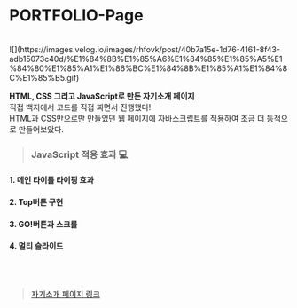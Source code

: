 # PORTFOLIO-Page
<br>
![](https://images.velog.io/images/rhfovk/post/40b7a15e-1d76-4161-8f43-adb15073c40d/%E1%84%8B%E1%85%A6%E1%84%85%E1%85%A5%E1%84%80%E1%85%A1%E1%86%BC%E1%84%8B%E1%85%A1%E1%84%8C%E1%85%B5.gif)

**HTML, CSS 그리고 JavaScript로 만든 자기소개 페이지**<br/>
직접 백지에서 코드를 직접 짜면서 진행했다!<br/>
HTML과 CSS만으로만 만들었던 웹 페이지에 자바스크립트를 적용하여 조금 더 동적으로 만들어보았다.

> ### JavaScript 적용 효과 💻
#### 1. 메인 타이틀 타이핑 효과
#### 2. Top버튼 구현
#### 3. GO!버튼과 스크롤
#### 4. 멀티 슬라이드
<br/><br/>

> <a href="https://rhfovk.github.io/PORTFOLIO-Page/" target="blank">자기소개 페이지 링크</a>
